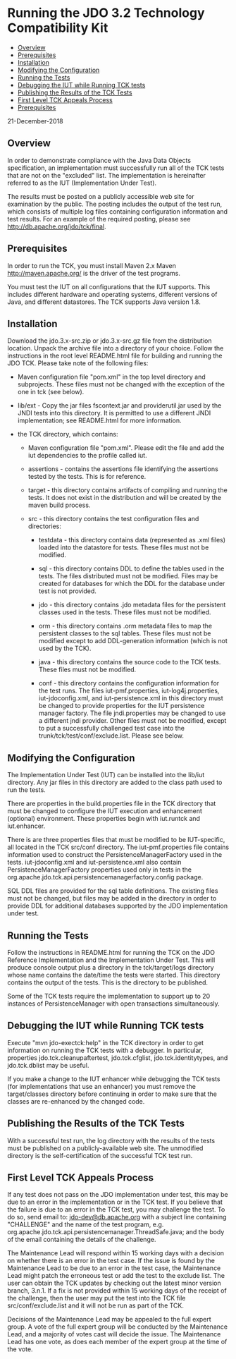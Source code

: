 <!--
  Licensed to the Apache Software Foundation (ASF) under one or more
  contributor license agreements.  See the NOTICE file distributed with
  this work for additional information regarding copyright ownership.
  The ASF licenses this file to You under the Apache License, Version 2.0
  (the "License"); you may not use this file except in compliance with
  the License.  You may obtain a copy of the License at

      http://www.apache.org/licenses/LICENSE-2.0

  Unless required by applicable law or agreed to in writing, software
  distributed under the License is distributed on an "AS IS" BASIS,
  WITHOUT WARRANTIES OR CONDITIONS OF ANY KIND, either express or implied.
  See the License for the specific language governing permissions and
  limitations under the License.
  -->
Running the JDO 3.2 Technology Compatibility Kit
================================================

-   [Overview](#overview)
-   [Prerequisites](#prerequisites)
-   [Installation](#installation)
-   [Modifying the Configuration](#configuration)
-   [Running the Tests](#running)
-   [Debugging the IUT while Running TCK tests](#debugging)
-   [Publishing the Results of the TCK Tests](#results)
-   [First Level TCK Appeals Process](#firstlevel)
-   [Prerequisites](#prerequisites)

21-December-2018

<span id="overview"></span>

Overview
-----------------------

In order to demonstrate compliance with the Java Data Objects
specification, an implementation must successfully run all of the TCK
tests that are not on the \"excluded\" list. The implementation is
hereinafter referred to as the IUT (Implementation Under Test).

The results must be posted on a publicly accessible web site for
examination by the public. The posting includes the output of the test
run, which consists of multiple log files containing configuration
information and test results. For an example of the required posting,
please see <http://db.apache.org/jdo/tck/final>.

<span id="prerequisites"></span>

Prerequisites
-----------------------

In order to run the TCK, you must install Maven 2.x Maven
<http://maven.apache.org/> is the driver of the test programs.

You must test the IUT on all configurations that the IUT supports. This
includes different hardware and operating systems, different versions of
Java, and different datastores. The TCK supports Java version 1.8.

<span id="installation"></span>

Installation
-----------------------

Download the jdo.3.x-src.zip or jdo.3.x-src.gz file from the
distribution location. Unpack the archive file into a directory of your
choice. Follow the instructions in the root level README.html file for
building and running the JDO TCK. Please take note of the following
files:

-   Maven configuration file \"pom.xml\" in the top level directory and
    subprojects. These files must not be changed with the exception of
    the one in tck (see below).

-   lib/ext - Copy the jar files fscontext.jar and providerutil.jar used
    by the JNDI tests into this directory. It is permitted to use a
    different JNDI implementation; see README.html for more information.

-   the TCK directory, which contains:

    -   Maven configuration file \"pom.xml\". Please edit the file and
        add the iut dependencies to the profile called iut.

    -   assertions - contains the assertions file identifying the
        assertions tested by the tests. This is for reference.

    -   target - this directory contains artifacts of compiling and
        running the tests. It does not exist in the distribution and
        will be created by the maven build process.

    -   src - this directory contains the test configuration files and
        directories:

        -   testdata - this directory contains data (represented as .xml
            files) loaded into the datastore for tests. These files must
            not be modified.

        -   sql - this directory contains DDL to define the tables used
            in the tests. The files distributed must not be modified.
            Files may be created for databases for which the DDL for the
            database under test is not provided.

        -   jdo - this directory contains .jdo metadata files for the
            persistent classes used in the tests. These files must not
            be modified.

        -   orm - this directory contains .orm metadata files to map the
            persistent classes to the sql tables. These files must not
            be modified except to add DDL-generation information (which
            is not used by the TCK).

        -   java - this directory contains the source code to the TCK
            tests. These files must not be modified.

        -   conf - this directory contains the configuration information
            for the test runs. The files iut-pmf.properties,
            iut-log4j.properties, iut-jdoconfig.xml, and
            iut-persistence.xml in this directory must be changed to
            provide properties for the IUT persistence manager factory.
            The file jndi.properties may be changed to use a different
            jndi provider. Other files must not be modified, except to
            put a successfully challenged test case into the
            trunk/tck/test/conf/exclude.list. Please see below.

<span id="configuration"></span>

Modifying the Configuration
-----------------------

The Implementation Under Test (IUT) can be installed into the lib/iut
directory. Any jar files in this directory are added to the class path
used to run the tests.

There are properties in the build.properties file in the TCK directory
that must be changed to configure the IUT execution and enhancement
(optional) environment. These properties begin with iut.runtck and
iut.enhancer.

There is are three properties files that must be modified to be
IUT-specific, all located in the TCK src/conf directory. The
iut-pmf.properties file contains information used to construct the
PersistenceManagerFactory used in the tests. iut-jdoconfig.xml and
iut-persistence.xml also contain PersistenceManagerFactory properties
used only in tests in the
org.apache.jdo.tck.api.persistencemanagerfactory.config package.

SQL DDL files are provided for the sql table definitions. The existing
files must not be changed, but files may be added in the directory in
order to provide DDL for additional databases supported by the JDO
implementation under test.

<span id="running"></span>

Running the Tests
-----------------------

Follow the instructions in README.html for running the TCK on the JDO
Reference Implementation and the Implementation Under Test. This will
produce console output plus a directory in the tck/target/logs directory
whose name contains the date/time the tests were started. This directory
contains the output of the tests. This is the directory to be published.

Some of the TCK tests require the implementation to support up to 20
instances of PersistenceManager with open transactions simultaneously.

<span id="debugging"></span>

Debugging the IUT while Running TCK tests
-----------------------

Execute \"mvn jdo-exectck:help\" in the TCK directory in order to get
information on running the TCK tests with a debugger. In particular,
properties jdo.tck.cleanupaftertest, jdo.tck.cfglist,
jdo.tck.identitytypes, and jdo.tck.dblist may be useful.

If you make a change to the IUT enhancer while debugging the TCK tests
(for implementations that use an enhancer) you must remove the
target/classes directory before continuing in order to make sure that
the classes are re-enhanced by the changed code.

<span id="results"></span>

Publishing the Results of the TCK Tests
-----------------------

With a successful test run, the log directory with the results of the
tests must be published on a publicly-available web site. The unmodified
directory is the self-certification of the successful TCK test run.

<span id="firstlevel"></span>

First Level TCK Appeals Process
-----------------------

If any test does not pass on the JDO implementation under test, this may
be due to an error in the implementation or in the TCK test. If you
believe that the failure is due to an error in the TCK test, you may
challenge the test. To do so, send email to: <jdo-dev@db.apache.org>
with a subject line containing \"CHALLENGE\" and the name of the test
program, e.g. org.apache.jdo.tck.api.persistencemanager.ThreadSafe.java;
and the body of the email containing the details of the challenge.

The Maintenance Lead will respond within 15 working days with a decision
on whether there is an error in the test case. If the issue is found by
the Maintenance Lead to be due to an error in the test case, the
Maintenance Lead might patch the erroneous test or add the test to the
exclude list. The user can obtain the TCK updates by checking out the
latest minor version branch, 3.n.1. If a fix is not provided within 15
working days of the receipt of the challenge, then the user may put the
test into the TCK file src/conf/exclude.list and it will not be run as
part of the TCK.

Decisions of the Maintenance Lead may be appealed to the full expert
group. A vote of the full expert group will be conducted by the
Maintenance Lead, and a majority of votes cast will decide the issue.
The Maintenance Lead has one vote, as does each member of the expert
group at the time of the vote.
